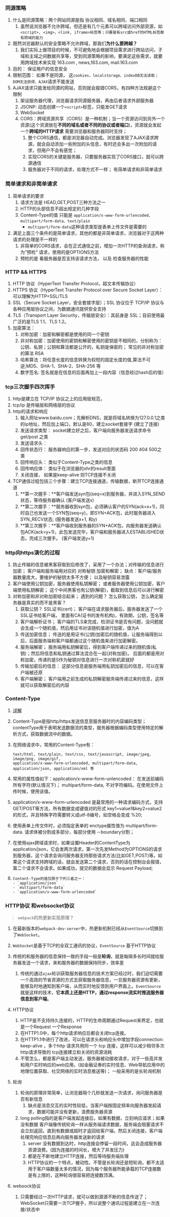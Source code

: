 ### 同源策略

1. 什么是同源策略：两个网站同源是指 协议相同、域名相同、端口相同
   1. 虽然说浏览器不允许跨域，但还是有几个元素可以跨域访问外部资源，如`<script>, <img>，<link, iframe>标签等；只要是有src或href的HTML标签都有跨域的能力`
2. 既然浏览器默认的安全策略不允许跨域，那我们**为什么要跨越？**
   1. 我们实际上做项目的时候，不可避免地会根据项目需求进行跨站访问，子域和主域之间数据共享等，受到同源策略的影响，要满足这些需求，就要用跨域技术来实现 163.com , news,163.com, mail.163.com
3. 目的： 保证用户的信息安全
4. 限制范围： 如果不是同源， 这`cookies，localstorage，indexDB无法读取；DOM无法获得、AJAX`请求不能发送
5. AJAX请求只能发给同源的网站，否则就会报错CORS，有四种方法规避这个限制
   1. 架设服务器代理，浏览器请求同源服务器，再由后者请求外部服务器
   2. JSONP: 动态创建一个`<script>`标签，只能发GET请求
   3. WebSocket
   4. CORS：跨域资源共享（CORS）是一种机制；当一个资源访问到另外一个资源(这个资源放在**不同的域名或者不同的协议或者端口**)，资源就会发起一个**跨域的HTTP请求** 需要浏览器和服务器同时支持；
      1. 整个CORS通信，都是浏览器自动完成。浏览器发现了AJAX请求跨源，就会自动添加一些附加的头信息，有时还会多出一次附加的请求，但用户不会有感觉；
      2. 实现CORS的关键是服务器，只要服务器实现了CORS接口，就可以跨源通信
      3. 服务器对于不同的请求，处理方式不一样； 有简单请求和非简单请求



### 简单请求和非简单请求

1. 简单请求的要求
   1. 请求方法是 HEAD,GET,POST三种方法之一
   2. HTTP的头部信息不超出规定的几种字段
   3. Content-Type的值 只能是 `application/x-www-form-urlencoded、multipart/form-data、text/plain`
      - `multipart/form-data`这种请求类型是表单上传文件是需要的
2. 满足上面三个条件的是简单请求，其他的都是非简单请求，浏览器对于这两种请求的处理是不一样的
   1. 非简单的CORS请求，会在正式通信之前，增加一次HTTP的查询请求，称为“预检” 请求，使用的是OPTIONS方法
   2. 预检的是 看服务器是否支持该请求方法， 以及 检查服务器的性能





### HTTP && HTTPS

1. HTTP 协议（HyperText Transfer Protocol，超文本传输协议）
2. HTTPS 协议（HyperText Transfer Protocol over Secure Socket Layer）：可以理解为HTTP+SSL/TLS
3. SSL（Secure Socket Layer，安全套接字层）；SSL 协议位于 TCP/IP 协议与各种应用层协议之间，为数据通讯提供安全支持
4. TLS（Transport Layer Security，传输层安全）：其前身是 SSL；目前使用最广泛的是TLS 1.1、TLS 1.2。
5. 加密算法：
   1. 对称加密：加密和解密都是使用的同一个密钥
   2. 非对称加密：加密使用的密钥和解密使用的密钥是不相同的，分别称为：公钥、私钥；公钥和算法都是公开的，私钥是保密的；  常见的非对称加密的算法 RSA
   3. 哈希算法：将任意长度的信息转换为较短的固定长度的值,算法不可逆;MD5、SHA-1、SHA-2、SHA-256 等
   4. 数字签名: 签名就是在信息的后面再加上一段内容（信息经过hash后的值）



### tcp三次握手四次挥手

1. http是建立在 TCP/IP 协议之上的应用层规范， 
2. tcp/ip 是传输层和网络层的协议
3. http的请求和响应
   1. 输入网址www.baidu.com；先解析DNS，就是将域名转换为127.0.0.1之类的ip地址，然后加上端口，默认是80，建立socket套接字 (建立了连接)
   2. 发送请求类型： socket建立好之后，客户端向服务器发送请求命令 get/post 之类
   3. 发送请求头： 
   4. 回传状态行： 服务器响应的第一步，发送对应的状态码 200 404 500之类
   5. 回传响应头： 类似于Content-Type之类的信息
   6. 回传响应体： 类似于在浏览器的xhr的result里面
   7. 关闭连接， 如果是keep-alive 则TCP连接不关闭
4. TCP通信过程包括三个步骤：建立TCP连接通道，传输数据，断开TCP连接通道
   1. **第一次握手：**客户端发送syn包(seq=x)到服务器，并进入SYN_SEND状态，等待服务器确认 (客户端发送x)
   2. **第二次握手：**服务器收到syn包，必须确认客户的SYN(ack=x+1)，同时自己也发送一个SYN包(seq=y)，即SYN+ACK包，此时服务器进入SYN_RECV状态; (服务器发送x+1, 和y)
   3. **第三次握手：**客户端收到服务器的SYN+ACK包，向服务器发送确认包ACK(ack=y+1)，此包发送完毕，客户端和服务器进入ESTABLISHED状态，完成三次握手。 (客户端发送y+1)



### http向https演化的过程

1. 防止传输的信息被黑客获取到后修改了，采用了一个办法；对传输的信息进行加密； 客户端和服务端用对应的 对称秘钥 加密和解密；  缺点：客户端/服务器数量庞大，要维护的秘钥太多不方便； 以及秘钥容易泄露
2. 客户端使用公钥加密，服务器使用私钥解密； 或者服务器使用公钥加密，客户端使用私钥解密； 这个中间黑客也有公钥(解密)，截取到信息后可以进行解密
3. 对称加密和非对称加密结合起来； 遇到的问题？ 怎么获取公钥， 怎么确定服务器是真实的而不是黑客？
   1. 获取公钥？ SSL证书(cert)； 客户端在请求服务器后，服务器发送了一个SSL证书给客户端， 里面有CA(证书的发布机构)，有效期，公钥，签名等
   2. 客户端解析证书； 客户端的TLS来完成，检测证书是否有问题，没问题就会生成一个随机值，然后用证书对该随机值进行加密，值为A
   3. 传送加密信息； 传送的是用证书(公钥)加密后的随机值，让服务端得到以后，后面服务端和客户端都通过这个随机值来进行加密解密。
   4. 服务端解密； 服务端用私钥解密后，得到客户端传递过来的随机值(私钥)；然后将信息和私钥通过算法混合在一起(对称加密)。  后面的都是用对称加密，传递的是S作为秘钥对信息进行一次对称机密就好
   5. 传输加密后的信息： 这部分信息是服务端用私钥加密后的信息，可以在客户端被还原
   6. 客户端解密； 客户端用之前生成的私钥解密服务端传递过来的信息，这样就可以获取解密后的内容



### Content-Type 

1.    [详解](https://www.cnblogs.com/tugenhua0707/p/8975121.html)

2. Content-Type是指http/https发送信息至服务器时的内容编码类型；contentType用于表明发送数据流的类型，服务器根据编码类型使用特定的解析方式，获取数据流中的数据。

3. 在网络请求中，常用的Content-Type有：

   ```
   text/html, text/plain, text/css, text/javascript, image/jpeg, image/png, image/gif, 
   application/x-www-form-urlencoded, multipart/form-data, application/json, application/xml 等
   ```

4. 常用的属性值如下：application/x-www-form-unlencoded： 在发送前编码所有字符(默认情况下)； multipart/form-data, 不对字符编码。在使用文件上传时候，使用该值。

5. application/x-www-form-urlencoded 是最常用的一种请求编码方式，支持GET/POST等方法，所有数据变成键值对的形式 key1=value1&key2=value2的形式，并且特殊字符需要转义成utf-8编号，如空格会变成 %20;

6. 使用表单上传文件时，必须指定表单的 enctype属性值为 multipart/form-data. 请求体被分割成多部分，每部分使用 --boundary分割；

7. 在使用ajax跨域请求时，如果设置Header的ContentType为 application/json，它会发两次请求，第一次先发Method为OPTIONS的请求到服务器，这个请求会询问服务器支持那些请求方法(比如GET,POST)等。如果这个请求支持跨域的话，就会发送第二个请求，否则的话在控制台会报错，第二个请求不会请求。如果成功，提交的数据会显示 Request Payload;

8. ```
   Content-Type的值仅限于下列三者之一：
   - `application/json`
   - `multipart/form-data`
   - `application/x-www-form-urlencoded`
   ```





### HTTP协议 和websocket协议

> `webpack`的热更新实现原理？

1. 在最新版本的`webpack-dev-server`中，热更新机制已经从`EventSource`切换到了`WebSocket`。
2. `WebSocket`是基于TCP的全双工通讯的协议，`EventSource` 基于HTTP协议
3. 传统的和服务器的信息保持一致的手段一般是**轮询**，就是每隔多长时间就给服务器发送一个请求，来和服务器的数据保持同步，效率差

   1. 传统的通过`ajax`轮训获取服务器信息的技术方案已经过时，我们迫切需要一个高效的节省资源的方式去获取服务器信息，一旦服务器资源有更新，能够及时地通知到客户端，从而实时地反馈到用户界面上。`EventSource`就是这样的技术，**它本质上还是HTTP，通过response流实时推送服务器信息到客户端**。
4. HTTP协议

   1. HTTP是不支持持久连接的，HTTP的生命周期通过Request来界定，也就是一个Request 一个Response
   2. 在HTTP1.0中，每个http请求响应后都会关闭tcp连接。
   3. 在HTTP1.1中进行了改进，可以在请求头和响应头中增加字段connection: keep-alive ，多个http 请求共用同一个 tcp 连接，这样可以减少相邻多次 http请求导致的 tcp连接建立和关闭的资源消耗
   4. 不管怎么，都是客户端主动发送，服务器被动接收请求，对于一些高并发和用户实时响应的web应用，(如金融证券的实时信息、Web导航应用中的地理位置获取、社交网络的实时消息推送等)； 一般采用的是长轮询机制
5. 轮询
   1. 轮询的原理非常简单，让浏览器隔个几秒就发送一次请求，询问服务器是否有新信息
      1. 缺点是消息交互的实时性较低，当客户端按固定频率向服务器发起请求，数据可能并没有更新，浪费服务器资源
   2. long polling指的是客户端发起连接后，如果有数据，立刻响应请求；如果没有数据 客户端像传统轮询一样从服务端请求数据，服务端会阻塞请求不会立刻返回，直到有数据或超时才返回给客户端，然后关闭连接，客户端处理完响应信息后再向服务器发送新的请求
      1. server 没有数据到达时，http连接会停留一段时间，这会造成服务器资源浪费。(因为连接的时间长，增大了并发压力)
      2. 都是在不断地建立HTTP连接，然后等待服务端处理
      3. HTTP协议的一个特点，被动性。不管是长轮询还是短轮询，都不太适用于客户端数量太多的情况，因为每个服务器所能承载的TCP连接数是有上限的，这种轮询很容易把连接数顶满。
6. websock协议
   1. 只需要经过一次HTTP请求，就可以做到源源不断的信息传送了；WebSocket只需要一次TCP握手，所以说整个通讯过程是建立在一次连接/状态中





























